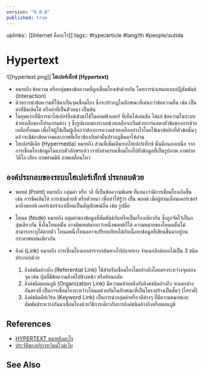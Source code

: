 ```yaml
---
version: "0.0.0"
published: true
---
```

uplinks:: [[Internet คืออะไร]]
tags:: #type/article #lang/th #people/sutida

# Hypertext
![[hypertext.png]]
**ไฮเปอร์เท็กซ์ (Hypertext)**
- หมายถึง ข้อความ หรือกลุ่มของข้อความที่ถูกเชื่อมโยงเข้าด้วยกัน โดยการนำเสนอแบบปฏิสัมพันธ์ (Interaction) 
- ด้วยการนำข้อความที่ใช้มาเป็นจุดเชื่อมโยง ซึ่งจะปรากฏในลักษณะที่เด่นกว่าข้อความอื่น เช่น เป็นคำที่ขีดเส้นใต้ หรือคำที่เป็นตัวหนา เป็นต้น 
- ในยุคแรกที่มีการนำไฮเปอร์ลิ้งค์เข้ามาใช้ในคอมพิวเตอร์ ที่เห็นได้เด่นชัด ได้แก่ ข้อความในระบบช่วยเหลือของโปรแกรมต่าง ๆ ซึ่งรูปแบบของระบบช่วยเหลือจะเริ่มด้วยการแสดงหัวข้อของการช่วยเหลือทั้งหมด เพื่อให้ผู้ใช้เป็นผู้เลือกว่าต้องการความช่วยเหลืออย่างไรโดยใช้เมาส์คลิกที่หัวข้อนั้นๆ แล้วจะมีช่องข้อความและภาพที่เกี่ยวข้องกับคำนั้นปรากฏขึ้นมาให้อ่าน 
-  ไฮเปอร์มีเดีย (Hypermedia) หมายถึง ส่วนที่เพิ่มเติมจากไฮเปอร์เท็กซ์ นั่นคือนอกเหนือ จากการเชื่อมโยงข้อมูลในแบบตัวอักษรแล้ว เรายังสามารถเชื่อมโยงไปยังข้อมูลที่เป็นรูปภาพ ภาพถ่าย วิดีโอ เสียง ภาพสามมิติ ภาพเคลื่อนไหว  

## องค์ประกอบของระบบไฮเปอร์เท็กซ์ ประกอบด้วย  
-   พอยต์ (Point) หมายถึง กลุ่มคำ หรือ วลี ที่เป็นข้อความพิเศษ ที่แสดงว่ามีการเชื่อมโยงเกิดขึ้น เช่น การขีดเส้นใต้ การเน้นด้วยสี หรือตัวหนา เพื่อทำให้รู้ว่า เป็น พอยต์ เมื่อผู้อ่านเลื่อนเคอร์เซอร์มาถึงพอยต์ เคอร์เซอร์จะเปลี่ยนเป็นสัญลักษณ์อื่น เช่น รูปมือ

-   โหนด (Node) หมายถึง กลุ่มคำของข้อมูลที่สัมพันธ์กันหรือเป็นเรื่องเดียวกัน ซึ่งถูกจัดไว้เป็นกลุ่มเดียวกัน ซึ่งในโหนดนั้น อาจมีพอยต์มากกว่าหนึ่งพอยต์ก็ได้ ความหมายของโหนดนั้นไม่สามารถระบุได้ตายตัว โหนดหนึ่งโหนดอาจเปรียบเทียบได้กับเนื้อหาข้อมูลที่เขียนขึ้นมาอยู่บนกระดาษแผ่นเดียวกัน

-   ลิงค์ (Link) หมายถึง การเชื่อมโยงเอกสารจากต้นทางไปปลายทาง จำแนกลิงค์ออกได้เป็น 3 ชนิด ประกอบด้วย
	1.  ลิงค์ชนิดอ้างถึง (Referential Link) ใช้สำหรับเชื่อมโยงโดยอ้างถึงโดยตรงระหว่างจุดสองจุด เช่น ปุ่มที่มีข้อความลิงค์ไปข้างหน้า หรือย้อนกลับ
	2.  ลิงค์ชนิดแผนภูมิ (Organization Link) มีความคล้ายคลึงกับลิงค์ชนิดอ้างถึง จะแตกต่างกันตรงที่ เป็นการเชื่อมโยงระหว่างโหนดด้วยกันในลักษณะที่เป็นโครงสร้างเป็นชั้นๆ (ไฮราคี่)
	3.  ลิงค์ชนิดคีย์เวิร์ด (Keyword Link) เป็นการนำกลุ่มคำหรือวลีต่างๆ ที่มีความหมายและสัมพันธ์ระหว่างกันมาเชื่อมโยงด้วยวิธีการเดียวกับการลิงค์ชนิดอ้างถึงหรือแผนภูมิ

## References
- [HYPERTEXT หมายถึงอะไร](https://sites.google.com/site/cam5910122137020/homework4/cng-khnkhwa-hakhwam-hmay-khxng-kha-tx-pi-ni/hypertext?tmpl=/system/app/templates/print/&showPrintDialog=1)
- [ประวัติของบริการเวิลด์ไวด์เว็บ](https://sites.google.com/site/knowledgeofinternet/phathnakar-khxng-xinthexrnet/prawati-khxng-brikar-weild-wid-web)

## See Also

